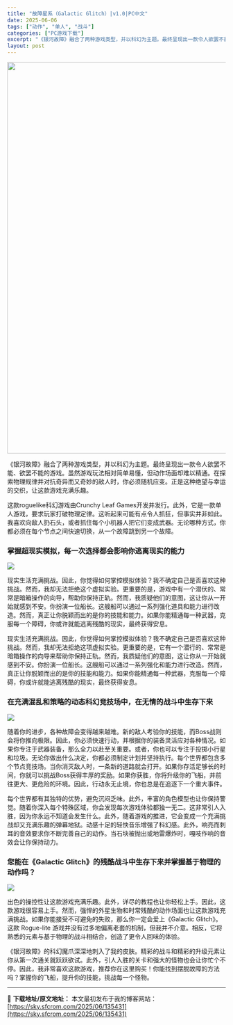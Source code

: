 ```yaml
---
title: "故障星系（Galactic Glitch）|v1.0|PC中文"
date: 2025-06-06
tags: ["动作", "单人", "战斗"]
categories: ["PC游戏下载"]
excerpt: "《银河故障》融合了两种游戏类型，并以科幻为主题。最终呈现出一款令人欲罢不能、欲罢不能的游戏。虽然游戏玩法相对简单易懂，但动作场面却难以精通。在探索物理规律并对抗奇异而又奇妙的敌人时，你必须随机应变。正是这种绝望与幸运的交织，让这款游戏充满乐趣。 这款roguelike科幻游戏由Crunchy Lea&hellip;"
layout: post
---
```


<img class="aligncenter size-full wp-image-135432" src="https://sky.sfcrom.com/wp-content/uploads/2025/06/2025060604242169.webp" alt="" width="600" height="900" />

《银河故障》融合了两种游戏类型，并以科幻为主题。最终呈现出一款令人欲罢不能、欲罢不能的游戏。虽然游戏玩法相对简单易懂，但动作场面却难以精通。在探索物理规律并对抗奇异而又奇妙的敌人时，你必须随机应变。正是这种绝望与幸运的交织，让这款游戏充满乐趣。

这款roguelike科幻游戏由Crunchy Leaf Games开发并发行。此外，它是一款单人游戏，要求玩家打破物理定律。这听起来可能有点令人抓狂，但事实并非如此。我喜欢向敌人扔石头，或者抓住每个小机器人把它们变成武器。无论哪种方式，你都必须在每个节点之间快速切换，从一个故障跳到另一个故障。
<h3>掌握超现实模拟，每一次选择都会影响你逃离现实的能力</h3>
<img src="https://shared.cloudflare.steamstatic.com/store_item_assets/steam/apps/1536620/9a5f8b0b7aa43baf1698000f21725e9ab29e433f/ss_9a5f8b0b7aa43baf1698000f21725e9ab29e433f.1920x1080.jpg?t=1749077965" />

现实生活充满挑战。因此，你觉得如何掌控模拟体验？我不确定自己是否喜欢这种挑战。然而，我却无法拒绝这个虚拟实验。更重要的是，游戏中有一个潜伏的、常常是暗箱操作的向导，帮助你保持正轨。然而，我质疑他们的意图，这让你从一开始就感到不安。你扮演一位船长。这艘船可以通过一系列强化道具和能力进行改造。然而，真正让你脱颖而出的是你的技能和能力。如果你能精通每一种武器，克服每一个障碍，你或许就能逃离残酷的现实，最终获得安息。

现实生活充满挑战。因此，你觉得如何掌控模拟体验？我不确定自己是否喜欢这种挑战。然而，我却无法拒绝这项虚拟实验。更重要的是，它有一个潜行的、常常是暗箱操作的向导来帮助你保持正轨。然而，我质疑他们的意图，这让你从一开始就感到不安。你扮演一位船长。这艘船可以通过一系列强化和能力进行改造。然而，真正让你脱颖而出的是你的技能和能力。如果你能精通每一种武器，克服每一个障碍，你或许就能逃离残酷的现实，最终获得安息。
<h3>在充满混乱和策略的动态科幻竞技场中，在无情的战斗中生存下来</h3>
<img src="https://shared.cloudflare.steamstatic.com/store_item_assets/steam/apps/1536620/f9eb528c2cd52d6c8ad51cbe6b0bab760d58fdc9/ss_f9eb528c2cd52d6c8ad51cbe6b0bab760d58fdc9.1920x1080.jpg?t=1749077965" />

随着你的进步，各种故障会变得越来越难。新的敌人考验你的技能，而Boss战则会将你推向极限。因此，你必须快速行动，并根据你的装备灵活应对各种情况。如果你专注于武器装备，那么全力以赴至关重要。或者，你也可以专注于投掷小行星和垃圾。无论你做出什么决定，你都必须制定计划并坚持执行。每个世界都包含多个节点竞技场。当你消灭敌人时，一条新的道路就会打开。如果你存活足够长的时间，你就可以挑战Boss获得丰厚的奖励。如果你获胜，你将升级你的飞船，并前往更大、更危险的环境。因此，行动永无止境，你也总是在追逐下一个重大事件。

每个世界都有其独特的优势，避免沉闷乏味。此外，丰富的角色模型也让你保持警觉。随着你深入每个特殊区域，你会发现每次游戏体验都独一无二。这非常引人入胜，因为你永远不知道会发生什么。此外，随着游戏的推进，它会变成一个充满挑战却又充满乐趣的弹幕地狱。动感十足的轻快音乐增强了科幻感。此外，响亮而刺耳的音效要求你不断完善自己的动作。当石块被抛出或地雷爆炸时，嘎吱作响的音效会让你保持动力。
<h3>您能在《Galactic Glitch》的残酷战斗中生存下来并掌握基于物理的动作吗？</h3>
<img src="https://shared.cloudflare.steamstatic.com/store_item_assets/steam/apps/1536620/099cef59689b1e13374cce2eb6c54ad454d9a1ed/ss_099cef59689b1e13374cce2eb6c54ad454d9a1ed.1920x1080.jpg?t=1749077965" />

出色的操控性让这款游戏充满乐趣。此外，详尽的教程也让你轻松上手。因此，这款游戏很容易上手。然而，强悍的外星生物和时常残酷的动作场面也让这款游戏充满挑战。如果你能接受不可避免的失败，那么你一定会爱上《Galactic Glitch》。这款 Rogue-lite 游戏并没有过多地偏离老套的机制，但我并不介意。相反，它将熟悉的元素与基于物理的战斗相结合，创造了更令人回味的体验。

《银河故障》的科幻魔爪深深地刺入了我的皮肤。精彩的战斗和精彩的升级元素让你从第一次通关就跃跃欲试。此外，引人入胜的关卡和强大的怪物也会让你忙个不停。因此，我非常喜欢这款游戏，推荐你在这里购买！你能找到摆脱故​​障的方法吗？掌握你的飞船，提升你的技能，挑战每一个怪物。

---
📖 **下载地址/原文地址：** 本文最初发布于我的博客网站：[https://sky.sfcrom.com/2025/06/135431](https://sky.sfcrom.com/2025/06/135431)
